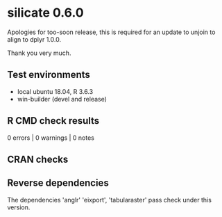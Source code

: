 # silicate 0.6.0

Apologies for too-soon release, this is required for an 
update to unjoin to align to dplyr 1.0.0. 

Thank you very much. 

## Test environments

* local ubuntu 18.04, R 3.6.3
* win-builder (devel and release)

## R CMD check results

0 errors | 0 warnings | 0 notes

## CRAN checks


## Reverse dependencies

The dependencies 'anglr' 'eixport', 'tabularaster' pass check under this version. 




